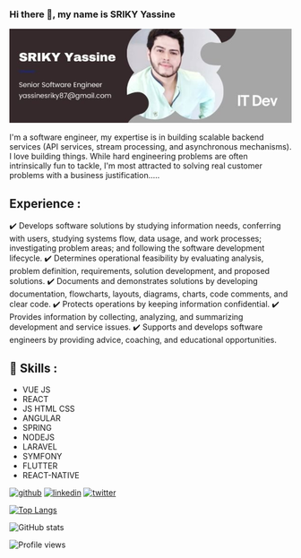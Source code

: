 ### Hi there 👋, my name is SRIKY Yassine

![Development](https://github.com/Sriky-Yassine/Sriky-Yassine/blob/main/IT%20Dev.jpg)

I'm a software engineer,  my expertise is in building scalable backend services (API services, stream processing, and asynchronous mechanisms).
I love building things. While hard engineering problems are often intrinsically fun to tackle, I'm most attracted to solving real customer problems with a business justification.....

## Experience :

:heavy_check_mark: Develops software solutions by studying information needs, conferring with users, studying systems flow, data usage, and work processes; investigating problem areas; and following the software development lifecycle.
:heavy_check_mark: Determines operational feasibility by evaluating analysis, problem definition, requirements, solution development, and proposed solutions.
:heavy_check_mark: Documents and demonstrates solutions by developing documentation, flowcharts, layouts, diagrams, charts, code comments, and clear code.
:heavy_check_mark: Protects operations by keeping information confidential.
:heavy_check_mark: Provides information by collecting, analyzing, and summarizing development and service issues.
:heavy_check_mark: Supports and develops software engineers by providing advice, coaching, and educational opportunities.

## 🔭 Skills :
* VUE JS 
* REACT 
* JS HTML CSS
* ANGULAR
* SPRING
* NODEJS
* LARAVEL
* SYMFONY
* FLUTTER
* REACT-NATIVE


[<img src='https://cdn.jsdelivr.net/npm/simple-icons@3.0.1/icons/github.svg' alt='github' height='40'>](https://github.com/Sriky-Yassine)  [<img src='https://cdn.jsdelivr.net/npm/simple-icons@3.0.1/icons/linkedin.svg' alt='linkedin' height='40'>](https://www.linkedin.com/in/yassine-sriky-672274163/)  [<img src='https://cdn.jsdelivr.net/npm/simple-icons@3.0.1/icons/twitter.svg' alt='twitter' height='40'>](https://twitter.com/sriky_yassine)  

[![Top Langs](https://github-readme-stats.vercel.app/api/top-langs/?username=Sriky-Yassine)](https://github.com/anuraghazra/github-readme-stats)

![GitHub stats](https://github-readme-stats.vercel.app/api?username=Sriky-Yassine&show_icons=true&count_private=true)  

![Profile views](https://gpvc.arturio.dev/Sriky-Yassine)  
